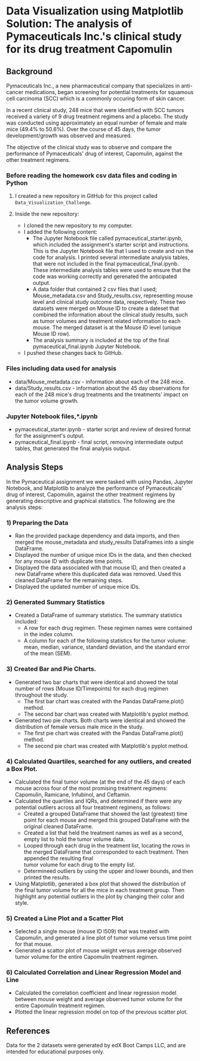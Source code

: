 # Data Visualization using Matplotlib Solution: The analysis of Pymaceuticals Inc.'s clinical study for its drug treatment Capomulin 

## Background
Pymaceuticals Inc., a new pharmaceutical company that specializes in anti-cancer medications, began screening for potential treatments for squamous cell carcinoma (SCC) which is a commonly occuring form of skin cancer.

In a recent clinical study, 248 mice that were identified with SCC tumors received a variety of 9 drug treatment regimens and a placebo. The study was conducted using approximately an equal number of female and male mice (49.4% to 50.6%). Over the course of 45 days, the tumor development/growth was observed and measured.

The objective of the clinical study was to observe and compare the performance of Pymaceuticals' drug of interest, Capomulin, against the other treatment regimens.

### Before reading the homework csv data files and coding in Python

1. I created a new repository in GitHub for this project called `Data_Visualization_Challenge`. 

2. Inside the new repository:
    * I cloned the new repository to my computer.
    * I added the following content:
      -	The Jupyter Notebook file called pymaceutical_starter.ipynb, which included the assignment's starter script and instructions.  This is the Jupyter Notebook file that I used to create and run the code for analysis.  I printed several intermediate analysis tables, that were not included in the final pymaceutical_final.ipynb.  These intermediate analysis tables were used to ensure that the code was working correctly and gerenated the anticipated output.
      -	A data folder that contained 2 csv files that I used; Mouse_metadata.csv and Study_results.csv, representing mouse level and clinical study outcome data, respectively. These two datasets were merged on Mouse ID to create a dateset that combined the information about the clinical study results, such as tumor volumes and treatment related information to each mouse.  The merged dataset is at the Mouse ID level (unique Mouse ID row).
      -	The analysis summary is included at the top of the final pymaceutical_final.ipynb Jupyter Notebook.
    * I pushed these changes back to GitHub. 

### Files including data used for analysis

* data/Mouse_metadata.csv - information about each of the 248 mice.  
* data/Study_results.csv - information about the 45 day observations for each of the 248 mice's drug treatments and the treatments' impact on the tumor volume growth.

### Jupyter Notebook files,*.ipynb

* pymaceutical_starter.ipynb - starter script and review of desired format for the assignment's output.  
* pymaceutical_final.ipynb - final script, removing intermediate output tables, that generated the final analysis output. 

## Analysis Steps
In the Pymaceutical assignment we were tasked with using Pandas, Jupyter Notebook, and Matplotlib to analyze the performance of Pymaceuticals' drug of interest, Capomulin, against the other treatment regimens by generating descriptive and graphical statistics.  The following are the analysis steps:

### 1) Preparing the Data
  * Ran the provided package dependency and data imports, and then merged the mouse_metadata and study_results DataFrames into a single DataFrame.
  * Displayed the number of unique mice IDs in the data, and then checked for any mouse ID with duplicate time points. 
  * Displayed the data associated with that mouse ID, and then created a new DataFrame where this duplicated data was removed. Used this cleaned DataFrame for the
    remaining steps.
  * Displayed the updated number of unique mice IDs.
  
### 2) Generated Summary Statistics
  * Created a DataFrame of summary statistics. The summary statistics included:
    - A row for each drug regimen. These regimen names were contained in the index column.
    - A column for each of the following statistics for the tumor volume: mean, median, variance, standard deviation, and the standard error of the mean (SEM).
    
### 3) Created Bar and Pie Charts.  
   * Generated two bar charts that were identical and showed the total number of rows (Mouse ID/Timepoints) for each drug regimen throughout the study.
     - The first bar chart was created with the Pandas DataFrame.plot() method. 
     - The second bar chart was created with Matplotlib's pyplot method.
   * Generated two pie charts. Both charts were identical and showed the distribution of female versus male mice in the study.
     - The first pie chart was created with the Pandas DataFrame.plot() method. 
     - The second pie chart was created with Matplotlib's pyplot method.
     
### 4) Calculated Quartiles, searched for any outliers, and created a Box Plot.
   * Calculated the final tumor volume (at the end of the 45 days) of each mouse across four of the most promising treatment regimens: Capomulin, Ramicane, Infubinol, and
     Ceftamin. 
   * Calculated the quartiles and IQRs, and determined if there were any potential outliers across all four treatment regimens, as follows: 
      - Created a grouped DataFrame that showed the last (greatest) time point for each mouse and merged this grouped DataFrame with the original cleaned DataFrame.
      - Created a list that held the treatment names as well as a second, empty list to hold the tumor volume data.
      - Looped through each drug in the treatment list, locating the rows in the merged DataFrame that corresponded to each treatment. Then appended the resulting final  
        tumor volume for each drug to the empty list.
      - Determineed outliers by using the upper and lower bounds, and then printed the results.
   * Using Matplotlib, generated a box plot that showed the distribution of the final tumor volume for all the mice in each treatment group. Then highlight any potential
     outliers in the plot by changing their color and style.
     
### 5) Created a Line Plot and a Scatter Plot
   * Selected a single mouse (mouse ID l509) that was treated with Capomulin, and generated a line plot of tumor volume versus time point for that mouse. 
   * Generated a scattor plot of mouse weight versus average observed tumor volume for the entire Capomulin treatment regimen.
    
### 6) Calculated Correlation and Linear Regression Model and Line
   * Calculated the correlation coefficient and linear regression model between mouse weight and average observed tumor volume for the entire Capomulin treatment regimen. 
   * Plotted the linear regression model on top of the previous scatter plot.

## References
Data for the 2 datasets were generated by edX Boot Camps LLC, and are intended for educational purposes only.
